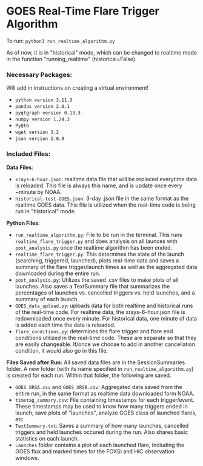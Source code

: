 # GOES Real-Time Flare Trigger Algorithm

To run: `python3 run_realtime_algorithm.py`

As of now, it is in "historical" mode, which can be changed to realtime mode in the function "running_realtime" (historical=False).

### Necessary Packages: 
Will add in instructions on creating a virtual environment!
 - `python version 3.11.3`
 - `pandas version 2.0.1`
 - `pyqtgraph version 0.13.3`
 - `numpy version 1.24.3`
 - `PyQt6`
 - `wget version 3.2`
 - `json version 2.0.9`
### Included Files: 

**Data Files**:
  - `xrays-6-hour.json`: realtime data file that will be replaced everytime data is reloaded. This file is always this name, and is update once every ~minute by NOAA.
  - `historical-test-GOES.json`: 3-day .json file in the same format as the realtime GOES data. This file is utilized when the real-time code is being run in "historical" mode.
  
**Python Files**:
 - `run_realtime_algorithm.py`: File to be run in the terminal. This runs `realtime_flare_trigger.py` and does analysis on all launces with `post_analysis.py` once the realtime algorithm has been ended. 
 - `realtime_flare_trigger.py`: This determines the state of the launch (searching, triggered, launched), plots real-time data and saves a summary of the flare trigger/launch times as well as the aggregated data downloaded during the entire run. 
 - `post_analysis.py`: Utilizes the saved .csv files to make plots of all launches. Also saves a TextSummary file that summarizes the percentages of launches vs. cancelled triggers vs. held launches, and a summary of each launch.
 - `GOES_data_upload.py`: uploads data for both realtime and historical runs of the real-time code. For realtime data, the xrays-6-hour.json file is redownloaded once every minute. For historical data, one minute of data is added each time the data is reloaded. 
  - `flare_conditions.py`: determines the flare trigger and flare end conditions utilized in the real-time code. These are separate so that they are easily changeable. If/once we choose to add in another cancellation condition, it would also go in this file.

**Files Saved after Run:**
All saved data files are in the SessionSummaries folder. A new folder (with its name specified in `run_realtime_algorithm.py`) is created for each run. Within that folder, the following are saved.
  - `GOES_XRSA.csv` and `GOES_XRSB.csv`: Aggregated data saved from the entire run, in the same format as realtime data downloaded form NOAA.
  - `timetag_summary.csv`: File containing timestamps for each trigger/event. These timestamps may be used to know how many triggers ended in launch, save plots of "launches", analyze GOES class of launched flares, etc.
  - `TextSummary.txt`: Saves a summary of how many launches, cancelled triggers and held launches occured during the run. Also shares basic statistics on each launch.
  - `Launches` folder contains a plot of each launched flare, including the GOES flux and marked times for the FOXSI and HiC observation windows.
